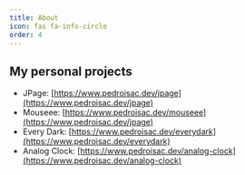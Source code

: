 ```yaml
---
title: About
icon: fas fa-info-circle
order: 4
---
```


## My personal projects

- JPage: [https://www.pedroisac.dev/jpage](https://www.pedroisac.dev/jpage)
- Mouseee: [https://www.pedroisac.dev/mouseee](https://www.pedroisac.dev/jpage)
- Every Dark: [https://www.pedroisac.dev/everydark](https://www.pedroisac.dev/everydark)
- Analog Clock: [https://www.pedroisac.dev/analog-clock](https://www.pedroisac.dev/analog-clock)
